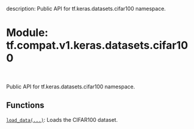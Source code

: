 description: Public API for tf.keras.datasets.cifar100 namespace.

<div itemscope itemtype="http://developers.google.com/ReferenceObject">
<meta itemprop="name" content="tf.compat.v1.keras.datasets.cifar100" />
<meta itemprop="path" content="Stable" />
</div>

# Module: tf.compat.v1.keras.datasets.cifar100

<!-- Insert buttons and diff -->

<table class="tfo-notebook-buttons tfo-api nocontent" align="left">

</table>



Public API for tf.keras.datasets.cifar100 namespace.



## Functions

[`load_data(...)`](../../../../../tf/keras/datasets/cifar100/load_data.md): Loads the CIFAR100 dataset.

